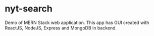 # nyt-search

Demo of MERN Stack web application.
This app has GUI created with ReactJS, NodeJS, Express and MongoDB in backend.
